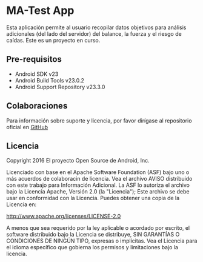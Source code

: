 MA-Test App
===================================

Esta aplicación permite al usuario recopilar datos objetivos para análisis adicionales (del lado del servidor) del balance, la fuerza y el riesgo de caídas. Este es un proyecto en curso.

Pre-requisitos
--------------

- Android SDK v23
- Android Build Tools v23.0.2
- Android Support Repository v23.3.0

Colaboraciones
-------

Para información sobre suporte y licencia, por favor dirígase al repositorio oficial en [GitHub](https://github.com/netzahdzc/ma-test-fiware)

Licencia
-------

Copyright 2016 El proyecto Open Source de Android, Inc.

Licenciado con base en el Apache Software Foundation (ASF) bajo uno o más acuerdos de colaboracin
de licencia. Vea el archivo AVISO distribuido con este trabajo para
Información Adicional. La ASF lo autoriza el archivo bajo la Licencia Apache, Versión 2.0 (la "Licencia"); 
Este archivo se debe usar en conformidad con la Licencia. Puedes obtener una copia de
la Licencia en:

http://www.apache.org/licenses/LICENSE-2.0

A menos que sea requerido por la ley aplicable o acordado por escrito, el software
distribuido bajo la Licencia se distribuye, SIN
GARANTÍAS O CONDICIONES DE NINGÚN TIPO, expresas o implícitas. Vea el
Licencia para el idioma específico que gobierna los permisos y limitaciones bajo
la licencia.
